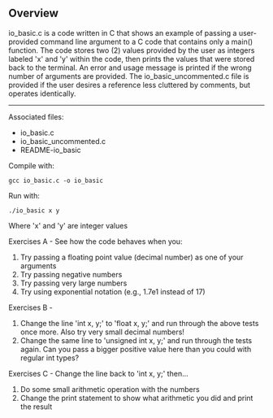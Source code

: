 ## Overview
io_basic.c is a code written in C that shows an example of passing a user-provided
	command line argument to a C code that contains only a main() function. The
	code stores two (2) values provided by the user as integers labeled 'x' and
	'y' within the code, then prints the values that were stored back to the
	terminal. An error and usage message is printed if the wrong number of
	arguments are provided. The io_basic_uncommented.c file is provided if the
	user desires a reference less cluttered by comments, but operates identically.

----------

Associated files:
- io_basic.c
- io_basic_uncommented.c
- README-io_basic

Compile with:
```
gcc io_basic.c -o io_basic
```
Run with:
```
./io_basic x y
```
   Where 'x' and 'y' are integer values

Exercises A - See how the code behaves when you:
1. Try passing a floating point value (decimal number) as one of your arguments
2. Try passing negative numbers
3. Try passing very large numbers
4. Try using exponential notation (e.g., 1.7e1 instead of 17)

Exercises B - 
1. Change the line 'int x, y;' to 'float x, y;' and run through the above  tests once more. Also try very small decimal numbers!
2. Change the same line to 'unsigned int x, y;' and run through the tests again. Can you pass a bigger positive value here than you could with regular int types?

Exercises C - Change the line back to 'int x, y;' then...
1. Do some small arithmetic operation with the numbers
2. Change the print statement to show what arithmetic you did and print the result
